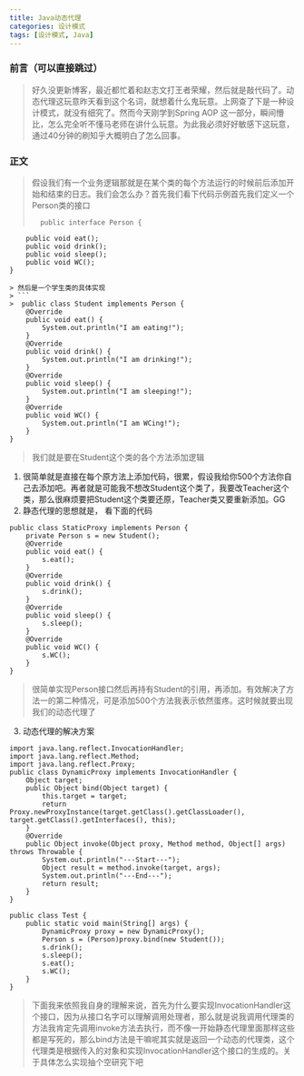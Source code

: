 ```yaml
---
title: Java动态代理
categories: 设计模式
tags: [设计模式, Java]
---
```

### 前言（可以直接跳过）
> 好久没更新博客，最近都忙着和赵志文打王者荣耀，然后就是敲代码了。动态代理这玩意昨天看到这个名词，就想着什么鬼玩意。上网查了下是一种设计模式，就没有细究了。然而今天刚学到Spring AOP 这一部分，瞬间懵比，怎么完全听不懂马老师在讲什么玩意。为此我必须好好敏感下这玩意，通过40分钟的刷知乎大概明白了怎么回事。

### 正文
> 假设我们有一个业务逻辑那就是在某个类的每个方法运行的时候前后添加开始和结束的日志。我们会怎么办？首先我们看下代码示例首先我们定义一个Person类的接口
> ```  
>	public interface Person {
        public void eat();
        public void drink();
        public void sleep();
        public void WC();
    }
```
> 然后是一个学生类的具体实现
> ``` 
>  public class Student implements Person {
	@Override
	public void eat() {
		System.out.println("I am eating!");
	}
	@Override
	public void drink() {
		System.out.println("I am drinking!");
	}
	@Override
	public void sleep() {
		System.out.println("I am sleeping!");
	}
	@Override
	public void WC() {
		System.out.println("I am WCing!");
	}
}
```
> 我们就是要在Student这个类的各个方法添加逻辑
1. 很简单就是直接在每个原方法上添加代码，很累，假设我给你500个方法你自己去添加吧。再者就是可能我不想改Student这个类了，我要改Teacher这个类，那么很麻烦要把Student这个类要还原，Teacher类又要重新添加。GG
2. 静态代理的思想就是， 看下面的代码
```
public class StaticProxy implements Person {
	private Person s = new Student();
	@Override
	public void eat() {
		s.eat();
	}
	@Override
	public void drink() {
		s.drink();
	}
	@Override
	public void sleep() {
		s.sleep();
	}
	@Override
	public void WC() {
		s.WC();
	}
}
```
>很简单实现Person接口然后再持有Student的引用，再添加。有效解决了方法一的第二种情况，可是添加500个方法我表示依然蛋疼。这时候就要出现我们的动态代理了
3. 动态代理的解决方案
``` 
import java.lang.reflect.InvocationHandler;
import java.lang.reflect.Method;
import java.lang.reflect.Proxy;
public class DynamicProxy implements InvocationHandler {
	Object target;
	public Object bind(Object target) {
		this.target = target;
		return Proxy.newProxyInstance(target.getClass().getClassLoader(), target.getClass().getInterfaces(), this);
	}
	@Override
	public Object invoke(Object proxy, Method method, Object[] args) throws Throwable {
		System.out.println("---Start---");
		Object result = method.invoke(target, args);
		System.out.println("---End---");
		return result;
	}
}
```
```
public class Test {
	public static void main(String[] args) {
		DynamicProxy proxy = new DynamicProxy();
		Person s = (Person)proxy.bind(new Student());
		s.drink();
		s.sleep();
		s.eat();
		s.WC();
	}
} 
 ```
> 下面我来依照我自身的理解来说，首先为什么要实现InvocationHandler这个接口，因为从接口名字可以理解调用处理者，那么就是说我调用代理类的方法我肯定先调用invoke方法去执行，而不像一开始静态代理里面那样这些都是写死的，那么bind方法是干嘛呢其实就是返回一个动态的代理类，这个代理类是根据传入的对象和实现InvocationHandler这个接口的生成的。关于具体怎么实现抽个空研究下吧